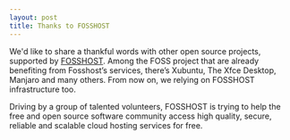 ```yaml
---
layout: post
title: Thanks to FOSSHOST
---
```



We'd like to share a thankful words with other open source projects, supported by [FOSSHOST](https://fosshost.org/). Among the FOSS project that are already benefiting from Fosshost’s services, there’s Xubuntu, The Xfce Desktop, Manjaro and many others. From now on, we relying on FOSSHOST infrastructure too.

Driving by a group of talented volunteers, FOSSHOST is trying to help the free and open source software community  access high quality, secure, reliable and scalable cloud hosting services for free.
